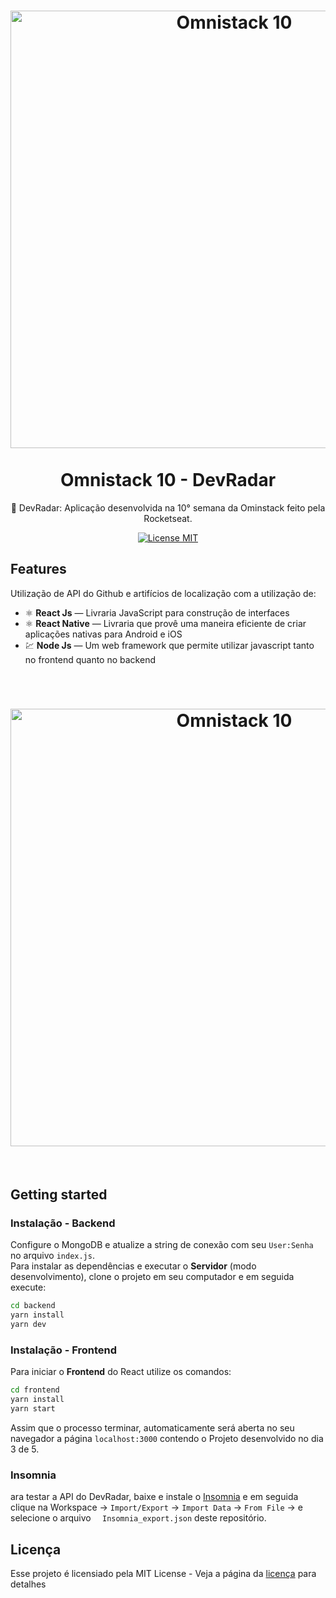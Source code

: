 <h1 align="center">
  <img src="https://i.imgur.com/O04nWsz.png" alt="Omnistack 10" width="700">
<br>
<br>
Omnistack 10 - DevRadar
</h1>

<p align="center"> 🚀 DevRadar: Aplicação desenvolvida na 10° semana da Ominstack feito pela Rocketseat.

<p align="center">
  <a href="https://opensource.org/licenses/MIT">
    <img src="https://img.shields.io/badge/License-MIT-blue.svg" alt="License MIT">
  </a>
</p>

## Features
Utilização de API do Github e artifícios de localização com a utilização de:

- ⚛️ **React Js** — Livraria JavaScript para construção de interfaces
- ⚛️ **React Native** — Livraria que provê uma maneira eficiente de criar aplicações nativas para Android e iOS
- 💹 **Node Js** — Um web framework que permite utilizar javascript tanto no frontend quanto no backend

<br>
<h1 align="center"><img src="https://im2.ezgif.com/tmp/ezgif-2-ecda0a4c576c.gif"  alt="Omnistack 10" width="700"></h1>
<br>

## Getting started

### Instalação - Backend
Configure o MongoDB e atualize a string de conexão com seu `User:Senha` no arquivo `index.js`.  
Para instalar as dependências e executar o **Servidor** (modo desenvolvimento), clone o projeto em seu computador e em seguida execute:
```bash
cd backend
yarn install
yarn dev
```

### Instalação - Frontend
Para iniciar o **Frontend** do React utilize os comandos:
```bash
cd frontend
yarn install
yarn start
```
Assim que o processo terminar, automaticamente será aberta no seu navegador a página `localhost:3000` contendo o Projeto desenvolvido no dia 3 de 5.  

### Insomnia 
ara testar a API do DevRadar, baixe e instale o [Insomnia](https://insomnia.rest/download/) e em seguida clique na Workspace → `Import/Export` → `Import Data` → `From File` → e selecione o arquivo ` 	Insomnia_export.json` deste repositório.

## Licença

Esse projeto é licensiado pela MIT License - Veja a página da [licença](https://opensource.org/licenses/MIT) para detalhes

